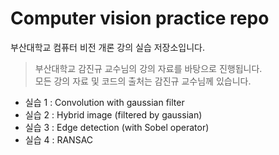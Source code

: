 # Computer vision practice repo
부산대학교 컴퓨터 비전 개론 강의 실습 저장소입니다.
> 부산대학교 감진규 교수님의 강의 자료를 바탕으로 진행됩니다.  
> 모든 강의 자료 및 코드의 출처는 감진규 교수님께 있습니다.  

- 실습 1 : Convolution with gaussian filter  
- 실습 2 : Hybrid image (filtered by gaussian)  
- 실습 3 : Edge detection (with Sobel operator)
- 실습 4 : RANSAC
